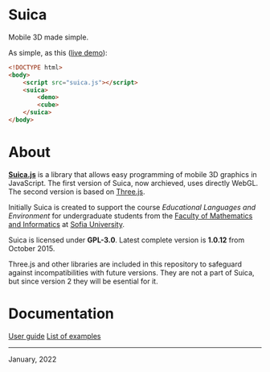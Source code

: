 # Suica
Mobile 3D made simple.

As simple, as this ([live demo]((https://boytchev.github.io/suica/example-minimal.html))):
```html
<!DOCTYPE html>
<body>
	<script src="suica.js"></script>
	<suica>
		<demo>
		<cube>
	</suica>
</body>
```


# About
[**Suica.js**](https://github.com/boytchev/suica) is a library that allows easy programming
of mobile 3D graphics in JavaScript. The first version of Suica, now archieved, uses directly
WebGL. The second version is based on [Three.js](https://threejs.org). 

Initially Suica is created to support the course *Educational Languages and Environment* for
undergraduate students from the [Faculty of Mathematics and Informatics](https://www.fmi.uni-sofia.bg/en)
at [Sofia University](https://www.uni-sofia.bg/index.php/eng).


Suica is licensed under **GPL-3.0**. Latest complete version is **1.0.12** from October 2015.

Three.js and other libraries are included in this repository to safeguard against incompatibilities
with future versions. They are not a part of Suica, but since version 2 they will be esential for it.


# Documentation

[User guide](USER-GUIDE.md)
[List of examples](EXAMPLES.md)



---

January, 2022